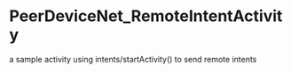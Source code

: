 PeerDeviceNet_RemoteIntentActivity
==================================

a sample activity using intents/startActivity() to send remote intents

